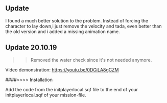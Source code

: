 
## Update

I found a much better solution to the problem. Instead of forcing the character to lay down,i just remove the velocity and tada, even better than the old version and i added a missing animation name.

## Update 20.10.19
>> Removed the water check since it's not needed anymore.

Video demonstration: https://youtu.be/0DGiLA8gCZM

####>>>> Installation

Add the code from the initplayerlocal.sqf file to the end of your initplayerlocal.sqf of your mission-file.

